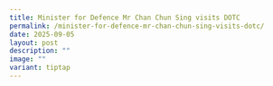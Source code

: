 ```yaml
---
title: Minister for Defence Mr Chan Chun Sing visits DOTC
permalink: /minister-for-defence-mr-chan-chun-sing-visits-dotc/
date: 2025-09-05
layout: post
description: ""
image: ""
variant: tiptap
---
```

